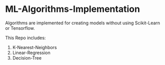 # ML-Algorithms-Implementation
Algorithms are implemented for creating models  without  using Scikit-Learn or Tensorflow.

This Repo includes:
1. K-Nearest-Neighbors
2. Linear-Regression
3. Decision-Tree
